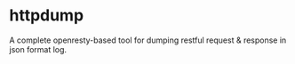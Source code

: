 # httpdump
A complete openresty-based tool for dumping restful request &amp; response in json format log.
